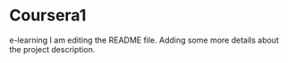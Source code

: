 # Coursera1
e-learning
I am editing the README file. Adding some more details about the project description.

